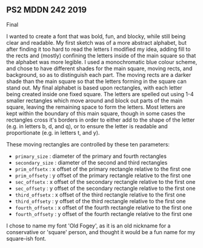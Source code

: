 ## PS2 MDDN 242 2019

Final

I wanted to create a font that was bold, fun, and blocky, while still being clear and readable. My first sketch was of a more abstract alphabet, but after finding it too hard to read the letters I modified my idea, adding fill to the rects and (mostly) confining the letters inside of the main square so that the alphabet was more legible. 
I used a monochromatic blue colour scheme, and chose to have different shades for the main square, moving rects, and background, so as to distinguish each part. The moving rects are a darker shade than the main square so that the letters forming in the square can stand out.
My final alphabet is based upon rectangles, with each letter being created inside one fixed square. The letters are spelled out using 1-4 smaller rectangles which move around and block out parts of the main square, leaving the remaining space to form the letters. Most letters are kept within the boundary of this main square, though in some cases the rectangles cross it's borders in order to either add to the shape of the letter (e.g. in letters b, d, and q), or to ensure the letter is readable and proportionate (e.g. in letters t, and y). 

These moving rectangles are controlled by these ten parameters:
  * `primary_size` : diameter of the primary and fourth rectangles
  * `secondary_size` : diameter of the second and third rectangles
  * `prim_offsetx` : x offset of the primary rectangle relative to the first one
  * `prim_offsety` : y offset of the primary rectangle relative to the first one
  * `sec_offsetx` : x offset of the secondary rectangle relative to the first one
  * `sec_offsety` : y offset of the secondary rectangle relative to the first one
  * `third_offsetx` : x offset of the third rectangle relative to the first one
  * `third_offsety` : y offset of the third rectangle relative to the first one
  * `fourth_offsetx` : x offset of the fourth rectangle relative to the first one
  * `fourth_offsety` : y offset of the fourth rectangle relative to the first one

I chose to name my font 'Old Fogey', as it is an old nickname for a conservative or 'square' person, and thought it would be a fun name for my square-ish font.